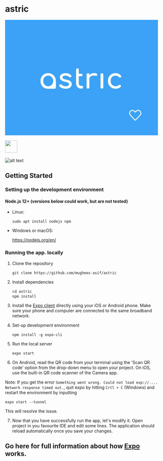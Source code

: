 # astric

![alt text](https://github.com/mughees-asif/astric/blob/master/assets/images/logo.png)

<img src="https://gph.is/g/E3mroOA" width="40" height="40" />

![alt text](https://gph.is/g/E3mroOA)

## Getting Started

### Setting up the development environment

#### Node.js 12+ (versions below could work, but are not tested)

* Linux:

   ```
   sudo apt install nodejs npm
   ```

* Windows or macOS:

   https://nodejs.org/en/

### Running the app. locally

1. Clone the repository

   ```
   git clone https://github.com/mughees-asif/astric
   ```
2. Install dependencies

   ```
   cd astric
   npm install
   ```
3. Install the [Expo client](https://expo.io/) directly using your iOS or Android phone. Make sure your phone and computer are connected to the same broadband network.

4. Set-up development environment

   ```
   npm install -g expo-cli
   ```
5. Run the local server

   ```
   expo start
   ```
6. On Android, read the QR code from your terminal using the 'Scan QR code' option from the drop-down menu to open your project. On iOS, use the built-in QR code scanner of the Camera app.

Note: If you get the error `Something went wrong. Could not load exp://.... Network response timed out.`, quit expo by hitting `Crtl + C` (Windows) and restart the environment by inputting
   ```
   expo start --tunnel
   ```
This will resolve the issue.

7. Now that you have successfully run the app, let's modify it. Open project in you favourite IDE and edit some lines. The application should reload automatically once you save your changes.

## Go here for full information about how [Expo](https://docs.expo.io/versions/latest/workflow/how-expo-works/) works.

